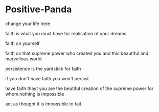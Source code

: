 # Positive-Panda
change your life here

faith is what you must have for realisation of your dreams

faith on yourself

faith on that supreme power who created you and this beautiful and marvellous world

persistence is the yardstick for faith

if you don't have faith you won't persist

have faith thayt you are the beutiful creation of the supreme power for whom nothing is impossible

act as thought it is impossible to fail
